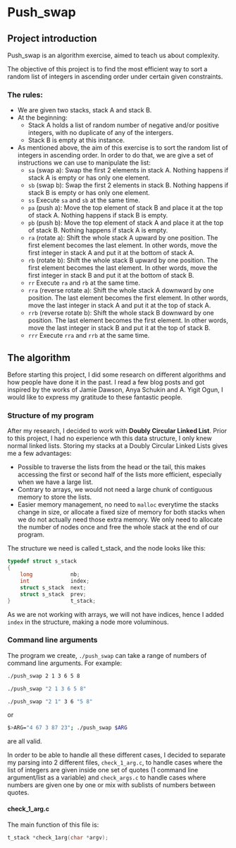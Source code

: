 # **Push_swap**  

## **Project introduction**  
  
Push_swap is an algorithm exercise, aimed to teach us about complexity.  

The objective of this project is to find the most efficient way to sort a random list of integers in ascending order under certain given constraints.  

### **The rules:**  

- We are given two stacks, stack A and stack B.  
- At the beginning:  
	- Stack A holds a list of random number of negative and/or positive integers, with no duplicate of any of the intergers.  
	- Stack B is empty at this instance.  
- As mentioned above, the aim of this exercise is to sort the random list of integers in ascending order. In order to do that, we are give a set of instructions we can use to manipulate the list:  
	- `sa` (swap a): Swap the first 2 elements in stack A. Nothing happens if stack A is empty or has only one element.  
	- `sb` (swap b): Swap the first 2 elements in stack B. Nothing happens if stack B is empty or has only one element.  
	- `ss` Execute `sa` and `sb` at the same time.  
	- `pa` (push a): Move the top element of stack B and place it at the top of stack A. Nothing happens if stack B is empty.  
	- `pb` (push b): Move the top element of stack A and place it at the top of stack B. Nothing happens if stack A is empty.  
	- `ra` (rotate a): Shift the whole stack A upward by one position. The first element becomes the last element. In other words, move the first integer in stack A and put it at the bottom of stack A.  
	- `rb` (rotate b): Shift the whole stack B upward by one position. The first element becomes the last element. In other words, move the first integer in stack B and put it at the bottom of stack B.  
	- `rr` Execute `ra` and `rb` at the same time.  
	- `rra` (reverse rotate a): Shift the whole stack A downward by one position. The last element becomes the first element. In other words, move the last integer in stack A and put it at the top of stack A.  
	- `rrb` (reverse rotate b): Shift the whole stack B downward by one position. The last element becomes the first element. In other words, move the last integer in stack B and put it at the top of stack B.  
	- `rrr` Execute `rra` and `rrb` at the same time.  

## **The algorithm**  
Before starting this project, I did some research on different algorithms and how people have done it in the past. I read a few blog posts and got inspired by the works of Jamie Dawson, Anya Schukin and A. Yigit Ogun, I would like to express my gratitude to these fantastic people.  

### **Structure of my program**  
After my research, I decided to work with **Doubly Circular Linked List**. Prior to this project, I had no experience wth this data structure, I only knew normal linked lists. Storing my stacks at a Doubly Circular Linked Lists gives me a few advantages:  
- Possible to traverse the lists from the head or the tail, this makes accessing the first or second half of the lists more efficient, especially when we have a large list.  
- Contrary to arrays, we would not need a large chunk of contiguous memory to store the lists.  
- Easier memory management, no need to `malloc` everytime the stacks change in size, or allocate a fixed size of memory for both stacks when we do not actually need those extra memory. We only need to allocate the number of nodes once and free the whole stack at the end of our program.  

The structure we need is called t_stack, and the node looks like this:  
```c
typedef struct s_stack 
{
	long			nb;
	int				index;
	struct s_stack	next;
	struct s_stack	prev;
}					t_stack;
```  
As we are not working with arrays, we will not have indices, hence I added `index` in the structure, making a node more voluminous.  

### **Command line arguments**  

The program we create, `./push_swap` can take a range of numbers of command line arguments. For example: 
```bash
./push_swap 2 1 3 6 5 8
```
```bash
./push_swap "2 1 3 6 5 8"
```
```bash
./push_swap "2 1" 3 6 "5 8"
``` 
or 
```bash
$>ARG="4 67 3 87 23"; ./push_swap $ARG
``` 
are all valid.  

In order to be able to handle all these different cases, I decided to separate my parsing into 2 different files, `check_1_arg.c`, to handle cases where the list of integers are given inside one set of quotes (1 command line argument/list as a variable) and `check_args.c` to handle cases where numbers are given one by one or mix with sublists of numbers between quotes.  

#### **check_1_arg.c**  

The main function of this file is:  
```c
t_stack	*check_1arg(char *argv);
```  



